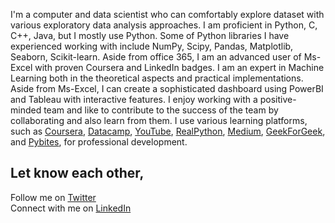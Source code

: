 I'm a computer and data scientist who can comfortably explore dataset with various exploratory data analysis approaches. I am proficient in Python, C, C++, Java, but I mostly use Python. Some of Python libraries I have experienced working with include NumPy, Scipy, Pandas, Matplotlib, Seaborn, Scikit-learn. Aside from office 365, I am an advanced user of Ms-Excel with proven Coursera and LinkedIn badges. I am an expert in Machine Learning both in the theoretical aspects and practical implementations. Aside from Ms-Excel, I can create a sophisticated dashboard using PowerBI and Tableau with interactive features. I enjoy working with a positive-minded team and like to contribute to the success of the team by collaborating and also learn from them. I use various learning platforms, such as <a href="https://coursera.org/">Coursera</a>, <a href="https://www.datacamp.com/">Datacamp</a>, <a href="https://www.youtube.com">YouTube</a>, <a href="https://realpython.com/">RealPython</a>, <a href="http://medium.com/">Medium</a>, <a href="https://www.geeksforgeeks.org/">GeekForGeek</a>, and <a href="https://www.codechalleng.es/bites/">Pybites</a>, for professional development.

## Let know each other,
Follow me on <a href="https://twitter.com/ComptSavvy">Twitter</a> <br />
Connect with me on <a href="https://www.linkedin.com/in/olusola-timothy-ogundepo/">LinkedIn</a>
